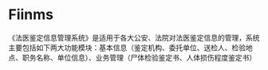 # Fiinms
 《法医鉴定信息管理系统》是适用于各大公安、法院对法医鉴定信息的管理，系统主要包括如下两大功能模块：基本信息（鉴定机构、委托单位、送检人、检验地点、职务名称、单位信息）、业务管理（尸体检验鉴定书、人体损伤程度鉴定书）
